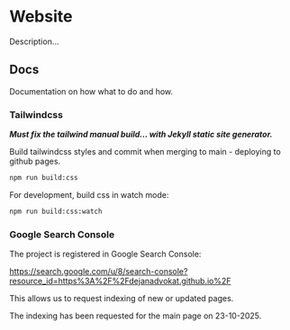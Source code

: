 # Website

Description...

## Docs

Documentation on how what to do and how.

### Tailwindcss

**_Must fix the tailwind manual build... with Jekyll static site generator._**

Build tailwindcss styles and commit when merging to main - deploying to github pages.

```bash
npm run build:css
```

For development, build css in watch mode:

```bash
npm run build:css:watch
```

### Google Search Console

The project is registered in Google Search Console:

<https://search.google.com/u/8/search-console?resource_id=https%3A%2F%2Fdejanadvokat.github.io%2F>

This allows us to request indexing of new or updated pages.

The indexing has been requested for the main page on 23-10-2025.
